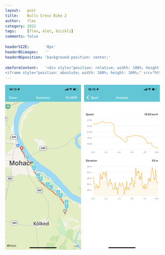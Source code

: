 ```yaml
---
layout:   post
title:    Bulls Cross Bike 2
author:   flex
category: 2022
tags:     [flex, élet, bicikli]
comments: false

headerSIZE:       '0px'
headerBGimagex:   ''
headerBGposition: 'background-position: center;'

xbeforeContent:	  '<div style="position: relative; width: 100%; height: 0; padding-bottom: 56.25%;">
<iframe style="position: absolute; width: 100%; height: 100%;" src="https://www.youtube.com/embed/ec6_rZ6llI4" title="YouTube video player" frameborder="0" allow="accelerometer; autoplay; clipboard-write; encrypted-media; gyroscope; picture-in-picture" allowfullscreen></iframe></div>'
---
```


<center><p>
<img class="shadow" style="width: 49%; margin-right: 1%;" src="images/20220521_Runkeeper_1.png"><img class="shadow" style="width: 49%; margin-left: 1%; " src="images/20220521_Runkeeper_2.png">
</p></center>